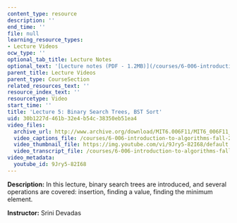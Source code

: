 ```yaml
---
content_type: resource
description: ''
end_time: ''
file: null
learning_resource_types:
- Lecture Videos
ocw_type: ''
optional_tab_title: Lecture Notes
optional_text: '[Lecture notes (PDF - 1.2MB)](/courses/6-006-introduction-to-algorithms-fall-2011/resources/mit6_006f11_lec05)'
parent_title: Lecture Videos
parent_type: CourseSection
related_resources_text: ''
resource_index_text: ''
resourcetype: Video
start_time: ''
title: 'Lecture 5: Binary Search Trees, BST Sort'
uid: 30b1227d-461b-32e4-b54c-38350eb51ea4
video_files:
  archive_url: http://www.archive.org/download/MIT6.006F11/MIT6_006F11_lec05_300k.mp4
  video_captions_file: /courses/6-006-introduction-to-algorithms-fall-2011/ddc95d983ff2538c8a3f2b176023cf89_9Jry5-82I68.vtt
  video_thumbnail_file: https://img.youtube.com/vi/9Jry5-82I68/default.jpg
  video_transcript_file: /courses/6-006-introduction-to-algorithms-fall-2011/73ffad03e0ac4a96957fdfe22b2e7379_9Jry5-82I68.pdf
video_metadata:
  youtube_id: 9Jry5-82I68
---
```


**Description:** In this lecture, binary search trees are introduced, and several operations are covered: insertion, finding a value, finding the minimum element.

**Instructor:** Srini Devadas



